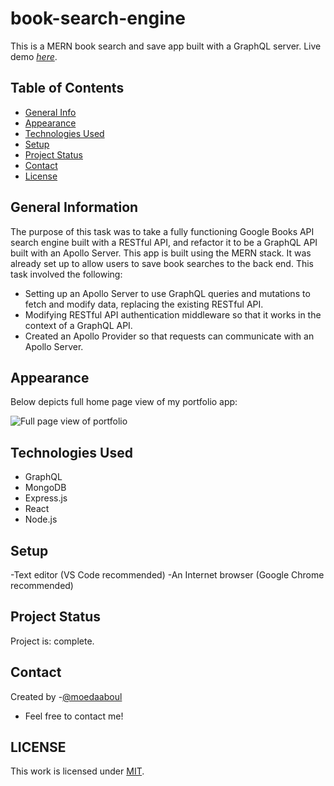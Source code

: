 # book-search-engine

This is a MERN book search and save app built with a GraphQL server.
Live demo [_here_](https://google-books-search-save-app.herokuapp.com/).

## Table of Contents

- [General Info](#general-information)
- [Appearance](#appearance)
- [Technologies Used](#technologies-used)
- [Setup](#setup)
- [Project Status](#project-status)
- [Contact](#contact)
- [License](#license)

## General Information

The purpose of this task was to take a fully functioning Google Books API search engine built with a RESTful API, and refactor it to be a GraphQL API built with an Apollo Server. This app is built using the MERN stack. It was already set up to allow users to save book searches to the back end. This task involved the following:

- Setting up an Apollo Server to use GraphQL queries and mutations to fetch and modify data, replacing the existing RESTful API.
- Modifying RESTful API authentication middleware so that it works in the context of a GraphQL API.
- Created an Apollo Provider so that requests can communicate with an Apollo Server.

## Appearance

Below depicts full home page view of my portfolio app:

![Full page view of portfolio](./assets/readme.gif)

## Technologies Used

- GraphQL
- MongoDB
- Express.js
- React
- Node.js

## Setup

-Text editor (VS Code recommended)
-An Internet browser (Google Chrome recommended)

## Project Status

Project is: complete.

## Contact

Created by -[@moedaaboul](https://github.com/moedaaboul)

- Feel free to contact me!

## LICENSE

This work is licensed under
[MIT](https://github.com/moedaaboul/moedaaboul.github.io/blob/main/LICENSE).
